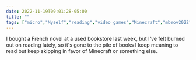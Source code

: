 ---date: 2022-11-19T09:01:28-05:00title: ""tags: ["micro","Myself","reading","video games","Minecraft","mbnov2022"]---I bought a French novel at a used bookstore last week, but I've felt burned out on reading lately, so it's gone to the pile of books I keep meaning to read but keep skipping in favor of Minecraft or something else.